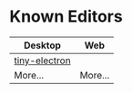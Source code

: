 # Known Editors

|                          Desktop                          |   Web   |
|                            ---                            |   ---   |
| [tiny-electron](https://github.com/mingong/tiny-electron) |         |
|                          More...                          | More... |

